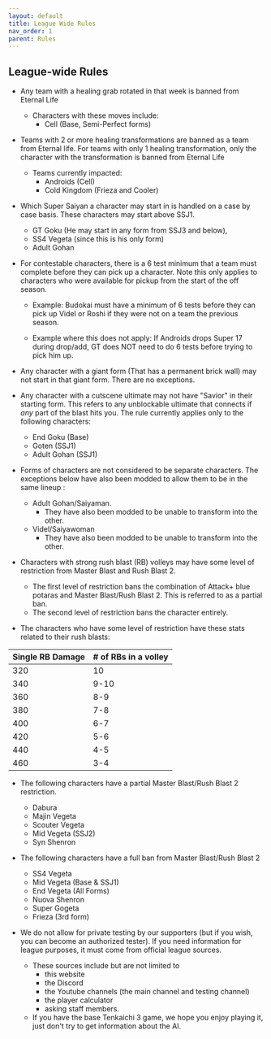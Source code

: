 ```yaml
---
layout: default
title: League Wide Rules
nav_order: 1
parent: Rules
---
```

## League-wide Rules

- Any team with a healing grab rotated in that week is banned from Eternal Life
    - Characters with these moves include:
        - Cell (Base, Semi-Perfect forms)

- Teams with 2 or more healing transformations are banned as a team from Eternal life. 
For teams with only 1 healing transformation, only the character with the transformation is banned from Eternal Life
    - Teams currently impacted:    
        - Androids (Cell)
        - Cold Kingdom (Frieza and Cooler)
        
- Which Super Saiyan a character may start in is handled on a case by case basis. These characters may start above SSJ1.
    - GT Goku (He may start in any form from SSJ3 and below), 
    - SS4 Vegeta (since this is his only form)
    - Adult Gohan


- For contestable characters, there is a  6 test minimum that a team must complete before they can pick up a character. Note this only applies to characters who were available for pickup
from the start of the off season. 
  - Example: Budokai must have a minimum of 6 tests before they can pick up Videl or Roshi if they were not on a team the previous season.

  - Example where this does not apply: If Androids drops Super 17 during drop/add, GT does NOT need to do 6 tests before trying to pick him up.


- Any character with a giant form (That has a permanent brick wall) may not start in that giant form. There are no exceptions.

- Any character with a cutscene ultimate may not have "Savior" in their starting form. This refers to any unblockable ultimate that connects if *any* part of the blast hits you. The rule currently applies only to the following characters: 
    - End Goku (Base)
    - Goten (SSJ1)
    - Adult Gohan (SSJ1)

- Forms of characters are not considered to be separate characters. The exceptions below have also been modded to allow them to be in the same lineup : 
    - Adult Gohan/Saiyaman. 
        - They have also been modded to be unable to transform into the other.
    - Videl/Saiyawoman 
        - They have also been modded to be unable to transform into the other.

- Characters with strong rush blast (RB) volleys may have some level of restriction from Master Blast and Rush Blast 2. 
    - The first level of restriction bans the combination of Attack+ blue potaras and Master Blast/Rush Blast 2. This is referred to as a partial ban.
    - The second level of restriction bans the character entirely.
    
- The characters who have some level of restriction have these stats related to their rush blasts:

| Single RB Damage | # of RBs in a volley |   
|:-----------------|:---------------------|
| 320              | 10                   | 
| 340              | 9-10                 | 
| 360              | 8-9                  | 
| 380              | 7-8                  | 
| 400              | 6-7                  | 
| 420              | 5-6                  | 
| 440              | 4-5                  | 
| 460              | 3-4                  | 

- The following characters have a partial Master Blast/Rush Blast 2 restriction.
    - Dabura
    - Majin Vegeta
    - Scouter Vegeta
    - Mid Vegeta (SSJ2)
    - Syn Shenron
    
- The following characters have a full ban from Master Blast/Rush Blast 2
    - SS4 Vegeta
    - Mid Vegeta (Base & SSJ1)
    - End Vegeta (All Forms)
    - Nuova Shenron
    - Super Gogeta
    - Frieza (3rd form)
      
- We do not allow for private testing by our supporters (but if you wish, you can become an authorized tester). If you need information for league purposes,
it must come from official league sources. 
    - These sources include but are not limited to
        - this website
        - the Discord
        - the Youtube channels (the main channel and testing channel)
        - the player calculator
        - asking staff members.
    - If you have the base Tenkaichi 3 game, we hope you enjoy playing it, just don't try to get information about the AI.